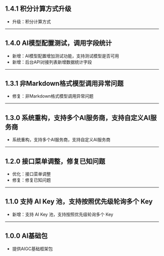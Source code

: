 ## 1.4.1 积分计算方式升级

- 升级：积分计算方式

---

## 1.4.0 AI模型配置测试，调用字段统计

- 新增：AI模型配置增加测试功能，支持测试模型是否可用
- 新增：后台API对接列表新增数据统计字段

---

## 1.3.1 非Markdown格式模型调用异常问题

- 修复：非Markdown格式模型调用异常问题

---

## 1.3.0 系统重构，支持多个AI服务商，支持自定义AI服务商

- 系统重构，支持多个AI服务商，支持自定义AI服务商

---

## 1.2.0 接口菜单调整，修复已知问题

- 优化：接口菜单调整
- 修复：修复已知问题

---

## 1.1.0 支持 AI Key 池，支持按照优先级轮询多个 Key

- 新增：支持 AI Key 池，支持按照优先级轮询多个 Key

---

## 1.0.0 AI基础包

- 提供AIGC基础框架包

